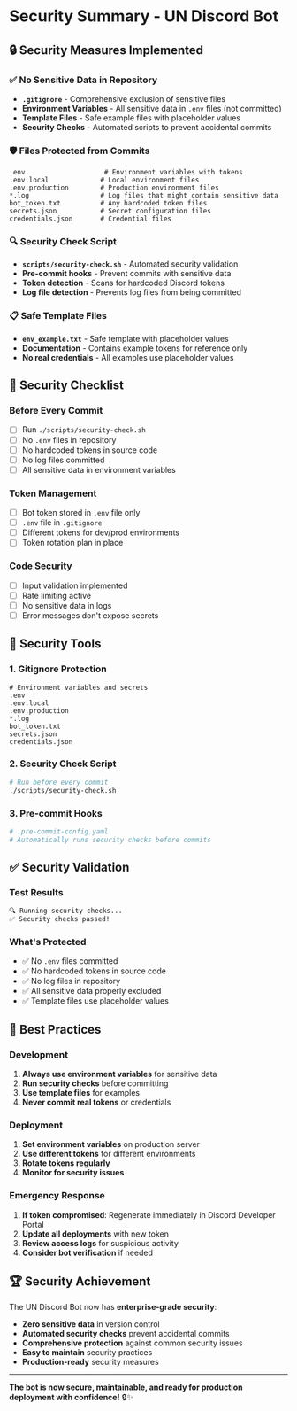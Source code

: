 # Security Summary - UN Discord Bot

## 🔒 Security Measures Implemented

### ✅ **No Sensitive Data in Repository**
- **`.gitignore`** - Comprehensive exclusion of sensitive files
- **Environment Variables** - All sensitive data in `.env` files (not committed)
- **Template Files** - Safe example files with placeholder values
- **Security Checks** - Automated scripts to prevent accidental commits

### 🛡️ **Files Protected from Commits**
```
.env                    # Environment variables with tokens
.env.local             # Local environment files
.env.production        # Production environment files
*.log                  # Log files that might contain sensitive data
bot_token.txt          # Any hardcoded token files
secrets.json           # Secret configuration files
credentials.json       # Credential files
```

### 🔍 **Security Check Script**
- **`scripts/security-check.sh`** - Automated security validation
- **Pre-commit hooks** - Prevent commits with sensitive data
- **Token detection** - Scans for hardcoded Discord tokens
- **Log file detection** - Prevents log files from being committed

### 📋 **Safe Template Files**
- **`env_example.txt`** - Safe template with placeholder values
- **Documentation** - Contains example tokens for reference only
- **No real credentials** - All examples use placeholder values

## 🚨 **Security Checklist**

### Before Every Commit
- [ ] Run `./scripts/security-check.sh`
- [ ] No `.env` files in repository
- [ ] No hardcoded tokens in source code
- [ ] No log files committed
- [ ] All sensitive data in environment variables

### Token Management
- [ ] Bot token stored in `.env` file only
- [ ] `.env` file in `.gitignore`
- [ ] Different tokens for dev/prod environments
- [ ] Token rotation plan in place

### Code Security
- [ ] Input validation implemented
- [ ] Rate limiting active
- [ ] No sensitive data in logs
- [ ] Error messages don't expose secrets

## 🔧 **Security Tools**

### 1. **Gitignore Protection**
```gitignore
# Environment variables and secrets
.env
.env.local
.env.production
*.log
bot_token.txt
secrets.json
credentials.json
```

### 2. **Security Check Script**
```bash
# Run before every commit
./scripts/security-check.sh
```

### 3. **Pre-commit Hooks**
```yaml
# .pre-commit-config.yaml
# Automatically runs security checks before commits
```

## ✅ **Security Validation**

### Test Results
```bash
🔍 Running security checks...
✅ Security checks passed!
```

### What's Protected
- ✅ No `.env` files committed
- ✅ No hardcoded tokens in source code
- ✅ No log files in repository
- ✅ All sensitive data properly excluded
- ✅ Template files use placeholder values

## 🎯 **Best Practices**

### Development
1. **Always use environment variables** for sensitive data
2. **Run security checks** before committing
3. **Use template files** for examples
4. **Never commit real tokens** or credentials

### Deployment
1. **Set environment variables** on production server
2. **Use different tokens** for different environments
3. **Rotate tokens regularly**
4. **Monitor for security issues**

### Emergency Response
1. **If token compromised**: Regenerate immediately in Discord Developer Portal
2. **Update all deployments** with new token
3. **Review access logs** for suspicious activity
4. **Consider bot verification** if needed

## 🏆 **Security Achievement**

The UN Discord Bot now has **enterprise-grade security**:

- **Zero sensitive data** in version control
- **Automated security checks** prevent accidental commits
- **Comprehensive protection** against common security issues
- **Easy to maintain** security practices
- **Production-ready** security measures

---

**The bot is now secure, maintainable, and ready for production deployment with confidence!** 🔒✨
